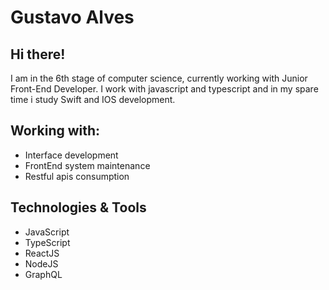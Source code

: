 # Gustavo Alves

## Hi there!

I am in the 6th stage of computer science, currently working with Junior Front-End Developer.
I work with javascript and typescript and in my spare time i study Swift and IOS development.

## Working with:

 * Interface development
 * FrontEnd system maintenance
 * Restful apis consumption

## Technologies & Tools

 * JavaScript
 * TypeScript
 * ReactJS
 * NodeJS
 * GraphQL
